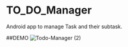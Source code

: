 # TO_DO_Manager
Android app to manage Task and their subtask.

##DEMO
![Todo-Manager (2)](https://user-images.githubusercontent.com/44112210/88705972-d970c000-d12d-11ea-850b-c29fbcc73840.gif)
